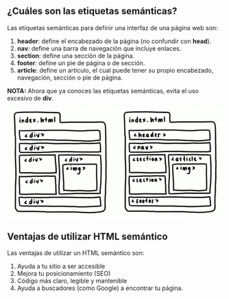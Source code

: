 ## ¿Cuáles son las etiquetas semánticas?

Las etiquetas semánticas para definir una interfaz de una página web son:

1. **header**: define el encabezado de la página (no confundir con **head**).
2. **nav**: define una barra de navegación que incluye enlaces.
3. **section**: define una sección de la página.
4. **footer**: define un pie de página o de sección.
5. **article**: define un artículo, el cual puede tener su propio encabezado, navegación, sección o pie de página.
   
**NOTA:** Ahora que ya conoces las etiquetas semánticas, evita el uso excesivo de **div**.

![Imagen de HTML Semantico](./img/01-html-semantico.png)

## Ventajas de utilizar HTML semántico

Las ventajas de utilizar un HTML semántico son:

1. Ayuda a tu sitio a ser accesible
2. Mejora tu posicionamiento (SEO)
3. Código más claro, legible y mantenible
4. Ayuda a buscadores (como Google) a encontrar tu página.

